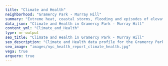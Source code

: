 ```yaml
---
title: "Climate and Health"
neighborhood: "Gramercy Park - Murray Hill"
summary: "Extreme heat, coastal storms, flooding and episodes of elevated ozone are climate-related hazards that may increase with climate change and have important public health impacts in New York City. Extreme weather can cause power outages, which also threaten public health. This report provides neighborhood indicators of climate-related hazards, vulnerability and health impacts."
data_json: "Climate and Health in Gramercy Park - Murray Hill"
content_yml: "Climate_and_Health"
type: nr-output
seo_title: "Climate and Health in Gramercy Park - Murray Hill"
seo_description: "Climate and Health data profile for the Gramercy Park - Murray Hill neighborhood of NYC."
seo_image: "images/nyc_health_report_climate_health.jpg"
vega: true
arquero: true
---
```

